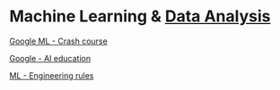 # Machine Learning & [Data Analysis](https://github.com/MithunMJ/ML/tree/master/analysis)

[Google ML - Crash course](https://developers.google.com/machine-learning/crash-course/)

[Google - AI education](https://ai.google/education)

[ML - Engineering rules](https://developers.google.com/machine-learning/rules-of-ml/)
